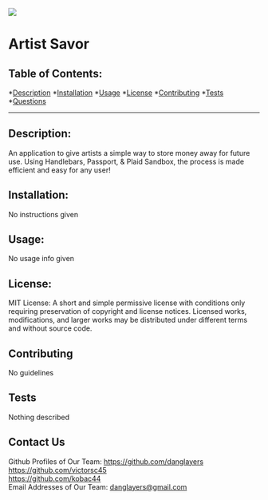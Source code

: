   ![](https://img.shields.io/badge/License-MIT-yellow.svg)
  

# Artist Savor

## Table of Contents:

*[Description](#description)
*[Installation](#installation)
*[Usage](#usage)
*[License](#license)
*[Contributing](#contributing)
*[Tests](#tests)
*[Questions](#questions)


---

## Description:
An application to give artists a simple way to store money away for future use. Using Handlebars, Passport, & Plaid Sandbox, the process is made efficient and easy for any user!

## Installation:
No instructions given

## Usage:
No usage info given

## License:



MIT License: A short and simple permissive license with conditions only requiring preservation of copyright and license notices. Licensed works, modifications, and larger works may be distributed under different terms and without source code.
    



## Contributing 
No guidelines
## Tests
Nothing described
## Contact Us
Github Profiles of Our Team: <https://github.com/danglayers> <br>
<https://github.com/victorsc45> <br>
<https://github.com/kobac44> <br>
Email Addresses of Our Team: <danglayers@gmail.com>
 
